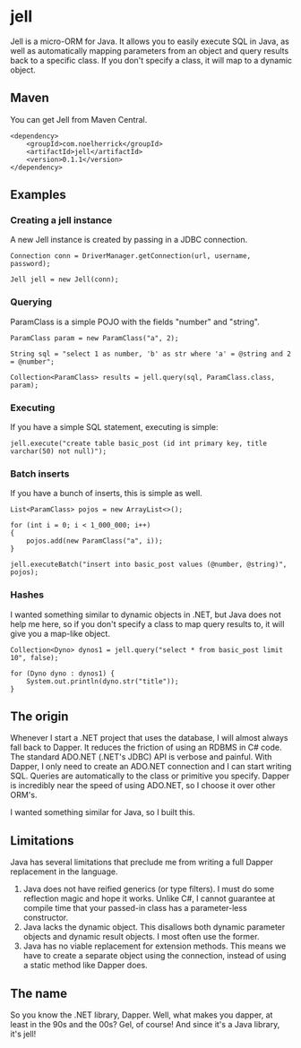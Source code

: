 jell
=

Jell is a micro-ORM for Java. It allows you to easily execute SQL in Java, as well as automatically mapping parameters from an object and query results back to a specific class. If you don't specify a class, it will map to a dynamic object.

## Maven

You can get Jell from Maven Central.

    <dependency>
        <groupId>com.noelherrick</groupId>
        <artifactId>jell</artifactId>
        <version>0.1.1</version>
    </dependency>

## Examples

### Creating a jell instance

A new Jell instance is created by passing in a JDBC connection.

    Connection conn = DriverManager.getConnection(url, username, password);

    Jell jell = new Jell(conn);

### Querying

ParamClass is a simple POJO with the fields "number" and "string".

	ParamClass param = new ParamClass("a", 2);

	String sql = "select 1 as number, 'b' as str where 'a' = @string and 2 = @number";

	Collection<ParamClass> results = jell.query(sql, ParamClass.class, param);

### Executing

If you have a simple SQL statement, executing is simple:

    jell.execute("create table basic_post (id int primary key, title varchar(50) not null)");

### Batch inserts

If you have a bunch of inserts, this is simple as well.

    List<ParamClass> pojos = new ArrayList<>();

    for (int i = 0; i < 1_000_000; i++)
    {
        pojos.add(new ParamClass("a", i));
    }

    jell.executeBatch("insert into basic_post values (@number, @string)", pojos);

### Hashes

I wanted something similar to dynamic objects in .NET, but Java does not help me here, so if you don't specify a class to map query results to, it will give you a map-like object.

    Collection<Dyno> dynos1 = jell.query("select * from basic_post limit 10", false);

    for (Dyno dyno : dynos1) {
        System.out.println(dyno.str("title"));
    }

## The origin

Whenever I start a .NET project that uses the database, I will almost always fall back to Dapper. It reduces the friction of using an RDBMS in C# code. The standard ADO.NET (.NET's JDBC) API is verbose and painful. With Dapper, I only need to create an ADO.NET connection and I can start writing SQL. Queries are automatically to the class or primitive you specify. Dapper is incredibly near the speed of using ADO.NET, so I choose it over other ORM's.

I wanted something similar for Java, so I built this.

## Limitations

Java has several limitations that preclude me from writing a full Dapper replacement in the language.

1. Java does not have reified generics (or type filters). I must do some reflection magic and hope it works. Unlike C#, I cannot guarantee at compile time that your passed-in class has a parameter-less constructor.
1. Java lacks the dynamic object. This disallows both dynamic parameter objects and dynamic result objects. I most often use the former.
1. Java has no viable replacement for extension methods. This means we have to create a separate object using the connection, instead of using a static method like Dapper does.

## The name

So you know the .NET library, Dapper. Well, what makes you dapper, at least in the 90s and the 00s? Gel, of course! And since it's a Java library, it's jell!
